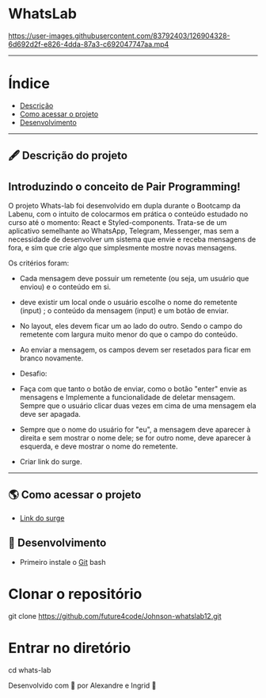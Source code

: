 # WhatsLab


https://user-images.githubusercontent.com/83792403/126904328-6d692d2f-e826-4dda-87a3-c692047747aa.mp4




---

# Índice

- [Descrição](#-descrição-do-projeto)
- [Como acessar o projeto](#-como-acessar-o-projeto)
- [Desenvolvimento](#-desenvolvimento)

---

## 🖋 Descrição do projeto

## Introduzindo o conceito de Pair Programming!
O projeto Whats-lab foi desenvolvido em dupla durante o Bootcamp da Labenu, com o intuito de colocarmos em prática o conteúdo estudado no curso até o momento: React e Styled-components. Trata-se de um aplicativo semelhante ao WhatsApp, Telegram, Messenger, mas sem a necessidade de desenvolver um sistema que envie e receba mensagens de fora, e sim que crie algo que simplesmente mostre novas mensagens.

Os critérios foram:
- Cada mensagem deve possuir um remetente (ou seja, um usuário que enviou) e o conteúdo em si.
- deve existir um local onde o usuário escolhe o nome do remetente (input) ; o conteúdo da mensagem (input) e um botão de enviar.
- No layout, eles devem ficar um ao lado do outro. Sendo o campo do remetente com largura muito menor do que o campo do conteúdo.
- Ao enviar a mensagem, os campos devem ser resetados para ficar em branco novamente.

- Desafio: 
- Faça com que tanto o botão de enviar, como o botão "enter" envie as mensagens e Implemente a funcionalidade de deletar mensagem. Sempre que o usuário clicar duas vezes em cima de uma mensagem ela deve ser apagada.
- Sempre que o nome do usuário for "eu", a mensagem deve aparecer à direita e sem mostrar o nome dele; se for outro nome, deve aparecer à esquerda, e deve mostrar o nome do remetente.
- Criar link do surge.


---

## 🌎 Como acessar o projeto

- [Link do surge](https://narrow-machine.surge.sh/)

## 🚀 Desenvolvimento

- Primeiro instale o [Git](https://git-scm.com/)
bash
# Clonar o repositório
git clone https://github.com/future4code/Johnson-whatslab12.git

# Entrar no diretório
cd whats-lab




Desenvolvido com 🧡 por Alexandre e Ingrid  🤝
